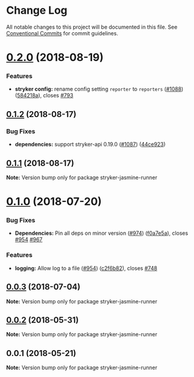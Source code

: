 # Change Log

All notable changes to this project will be documented in this file.
See [Conventional Commits](https://conventionalcommits.org) for commit guidelines.

<a name="0.2.0"></a>
# [0.2.0](https://github.com/stryker-mutator/stryker/compare/stryker-jasmine-runner@0.1.2...stryker-jasmine-runner@0.2.0) (2018-08-19)


### Features

* **stryker config:** rename config setting `reporter` to `reporters` ([#1088](https://github.com/stryker-mutator/stryker/issues/1088)) ([584218a](https://github.com/stryker-mutator/stryker/commit/584218a)), closes [#793](https://github.com/stryker-mutator/stryker/issues/793)




<a name="0.1.2"></a>
## [0.1.2](https://github.com/stryker-mutator/stryker/compare/stryker-jasmine-runner@0.1.1...stryker-jasmine-runner@0.1.2) (2018-08-17)


### Bug Fixes

* **dependencies:** support stryker-api 0.19.0 ([#1087](https://github.com/stryker-mutator/stryker/issues/1087)) ([44ce923](https://github.com/stryker-mutator/stryker/commit/44ce923))




<a name="0.1.1"></a>
## [0.1.1](https://github.com/stryker-mutator/stryker/compare/stryker-jasmine-runner@0.1.0...stryker-jasmine-runner@0.1.1) (2018-08-17)




**Note:** Version bump only for package stryker-jasmine-runner

<a name="0.1.0"></a>
# [0.1.0](https://github.com/stryker-mutator/stryker/compare/stryker-jasmine-runner@0.0.3...stryker-jasmine-runner@0.1.0) (2018-07-20)


### Bug Fixes

* **Dependencies:** Pin all deps on minor version ([#974](https://github.com/stryker-mutator/stryker/issues/974)) ([f0a7e5a](https://github.com/stryker-mutator/stryker/commit/f0a7e5a)), closes [#954](https://github.com/stryker-mutator/stryker/issues/954) [#967](https://github.com/stryker-mutator/stryker/issues/967)


### Features

* **logging:** Allow log to a file ([#954](https://github.com/stryker-mutator/stryker/issues/954)) ([c2f6b82](https://github.com/stryker-mutator/stryker/commit/c2f6b82)), closes [#748](https://github.com/stryker-mutator/stryker/issues/748)




<a name="0.0.3"></a>
## [0.0.3](https://github.com/stryker-mutator/stryker/compare/stryker-jasmine-runner@0.0.2...stryker-jasmine-runner@0.0.3) (2018-07-04)




**Note:** Version bump only for package stryker-jasmine-runner

<a name="0.0.2"></a>
## [0.0.2](https://github.com/stryker-mutator/stryker/compare/stryker-jasmine-runner@0.0.1...stryker-jasmine-runner@0.0.2) (2018-05-31)




**Note:** Version bump only for package stryker-jasmine-runner

<a name="0.0.1"></a>
## 0.0.1 (2018-05-21)




**Note:** Version bump only for package stryker-jasmine-runner
